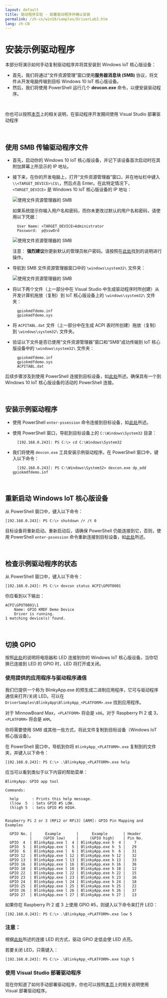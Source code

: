```yaml
---
layout: default
title: 驱动程序实验 - 部署驱动程序并确认安装
permalink: /zh-cn/win10/samples/DriverLab3.htm
lang: zh-CN
---
```


# 安装示例驱动程序

本部分将演示如何手动复制驱动程序并将其安装到 Windows IoT 核心版设备：
 
* 首先，我们将通过“文件资源管理”窗口使用**服务器消息块 \(SMB\)** 协议，将文件从开发电脑传输到目标 Windows 10 IoT 核心版设备。  
* 然后，我们将使用 PowerShell 运行几个 **devcon.exe** 命令，以便安装驱动程序。

<br/>

你也可以按照[本页]({{site.baseurl}}/{{page.lang}}/win10/samples/DriverLab4.htm)上的相关说明，在驱动程序开发期间使用 Visual Studio 部署驱动程序

<br/>

## 使用 SMB 传输驱动程序文件 

* 首先，启动你的 Windows 10 IoT 核心版设备，并记下该设备首次启动时在其附加屏幕上所显示的 IP 地址。

* 接下来，在你的开发电脑上，打开“文件资源管理器”窗口，并在地址栏中键入 `\\<TARGET_DEVICE>\C$\`，然后点击 Enter。在此特定情况下，`<TARGET_DEVICE>` 是 Windows 10 IoT 核心版设备的 IP 地址：

    ![使用文件资源管理器的 SMB]({{site.baseurl}}/Resources/images/DriverLab/smb1.png)

    如果系统提示你输入用户名和密码，而你未更改过默认的用户名和密码，请使用以下凭据：

        User Name: <TARGET_DEVICE>Administrator
        Password:  p@ssw0rd

    ![使用文件资源管理器的 SMB]({{site.baseurl}}/Resources/images/DriverLab/cred1.png)

    注意： **强烈建议**你更新默认的管理员帐户密码。请按照在[此处]({{site.baseurl}}/{{page.lang}}/win10/samples/PowerShell.htm)找到的说明进行操作。

* 导航到 SMB 文件资源管理器窗口中的 `\windows\system32\` 文件夹：

    ![使用文件资源管理器的 SMB]({{site.baseurl}}/Resources/images/DriverLab/smb2.png)

* 将以下两个文件（上一部分中在 Visual Studio 中生成驱动程序时所创建）从开发计算机拖放（复制）到 IoT 核心版设备上的 `\windows\system32\` 文件夹：

        gpiokmdfdemo.inf
        gpiokmdfdemo.sys

* 将 `ACPITABL.dat` 文件（上一部分中在生成 ACPI 表时所创建）拖放（复制）到 `\windows\system32\` 文件夹。

* 验证以下文件是否已使用“文件资源管理器”窗口和“SMB”成功传输到 IoT 核心版设备中的 `\windows\system32\` 文件夹：

        gpiokmdfdemo.inf
        gpiokmdfdemo.sys
        ACPITABL.dat

后续步骤涉及到使用 PowerShell 连接到目标设备，如[此处]({{site.baseurl}}/{{page.lang}}/win10/samples/PowerShell.htm)所述。确保具有一个到 Windows 10 IoT 核心版设备的活动的 PowerShell 连接。

<br/>

## 安装示例驱动程序

* 使用 PowerShell `enter-pssession` 命令连接到目标设备，如[此处]({{site.baseurl}}/{{page.lang}}/win10/samples/PowerShell.htm)所述。

* 使用 PowerShell 窗口，导航到目标设备上的 `C:\Windows\System32` 目录：
    
        [192.168.0.243]: PS C:\> cd C:\Windows\System32

* 我们将使用 `devcon.exe` 工具安装示例驱动程序。在 PowerShell 窗口中，键入以下命令：

        [192.168.0.243]: PS C:\Windows\System32> devcon.exe dp_add gpiokmdfdemo.inf 

<br/>

## 重新启动 Windows IoT 核心版设备

从 PowerShell 窗口中，键入以下命令：

    [192.168.0.243]: PS C:\> shutdown /r /t 0

目标设备将重新启动。重新启动后，请确保 PowerShell 仍能连接到它，否则，使用 PowerShell `enter-pssession` 命令重新连接到目标设备，如[此处]({{site.baseurl}}/{{page.lang}}/win10/samples/PowerShell.htm)所述。

<br/>

## 检查示例驱动程序的状态

从 PowerShell 窗口中，键入以下命令：

    [192.168.0.243]: PS C:\> devcon status ACPI\GPOT0001

你应看到以下输出：

    ACPI\GPOT0001\1
        Name: GPIO KMDF Demo Device
        Driver is running.
    1 matching device(s) found.

<br/>

## 切换 GPIO

按照[此处]({{site.baseurl}}/{{page.lang}}/win10/Samples/HelloBlinky.htm)的说明将电阻器和 LED 连接到你的 Windows IoT 核心版设备。当你切换已连接到 LED 的 GPIO 时，LED 将打开或关闭。

### 使用提供的应用程序与驱动程序通信

我们已提供一个称为 BlinkyApp.exe 的预生成二进制应用程序，它可与驱动程序通信来打开/关闭 LED。可以在 `DriverSamples\BlinkyApp\BlinkyApp_<PLATFORM>.exe` 找到应用程序。

对于 MinnowBoard Max，`<PLATFORM>` 将会是 `x86`。对于 Raspberry Pi 2 或 3，`<PLATFORM>` 将会是 `ARM`。

你将需要使用 SMB 或其他一些方式，将此文件复制到目标设备（Windows IoT 核心版设备）。

在 PowerShell 窗口中，导航到你将 `BlinkyApp_<PLATFORM>.exe` 复制到的文件夹，并键入以下命令：

    [192.168.0.243]: PS C:\> .\BlinkyApp_<PLATFORM>.exe help

应当可以看到类似于以下内容的帮助菜单：

    BlinkyApp: GPIO app tool

    Commands:

      help      : Prints this help message.
      (l)ow  5  : Sets GPIO #5 LOW.
      (h)igh 5  : Sets GPIO #5 HIGH.


    Raspberry Pi 2 or 3 (RPi2 or RPi3) [ARM]: GPIO Pin Mapping and Examples

      GPIO No. |      Example       |      Example       | Header
               |     (GPIO low)     |     (GPIO high)    | Pin No.
      GPIO  4  | BlinkyApp.exe l  4 | BlinkyApp.exe h  4 |    7
      GPIO  5  | BlinkyApp.exe l  5 | BlinkyApp.exe h  5 |   29
      GPIO  6  | BlinkyApp.exe l  6 | BlinkyApp.exe h  6 |   31
      GPIO 12  | BlinkyApp.exe l 12 | BlinkyApp.exe h 12 |   32
      GPIO 13  | BlinkyApp.exe l 13 | BlinkyApp.exe h 13 |   33
      GPIO 16  | BlinkyApp.exe l 16 | BlinkyApp.exe h 16 |   36
      GPIO 18  | BlinkyApp.exe l 18 | BlinkyApp.exe h 18 |   12
      GPIO 22  | BlinkyApp.exe l 22 | BlinkyApp.exe h 22 |   15
      GPIO 23  | BlinkyApp.exe l 23 | BlinkyApp.exe h 23 |   16
      GPIO 24  | BlinkyApp.exe l 24 | BlinkyApp.exe h 24 |   18
      GPIO 25  | BlinkyApp.exe l 25 | BlinkyApp.exe h 25 |   22
      GPIO 26  | BlinkyApp.exe l 26 | BlinkyApp.exe h 26 |   37
      GPIO 27  | BlinkyApp.exe l 27 | BlinkyApp.exe h 27 |   13

如果你在 Raspberry Pi 2 或 3 上使用 GPIO \#5，则键入以下命令来打开 LED：

    [192.168.0.243]: PS C:\> .\BlinkyApp_<PLATFORM>.exe low 5

### 注意：
根据[此处]({{site.baseurl}}/{{page.lang}}/win10/Samples/HelloBlinky.htm)所述的连接 LED 的方式，驱动 GPIO 走低会使 LED 点亮。

若要关闭 LED，只需键入：

    [192.168.0.243]: PS C:\> .\BlinkyApp_<PLATFORM>.exe high 5

### 使用 Visual Studio 部署驱动程序 
现在你知道了如何手动部署驱动程序，你也可以按照[本页]({{site.baseurl}}/{{page.lang}}/win10/samples/DriverLab4.htm)上的相关说明使用 Visual 部署驱动程序。
    
